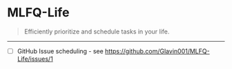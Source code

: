 MLFQ-Life
=========

> Efficiently prioritize and schedule tasks in your life.

---

- [ ] GitHub Issue scheduling - see https://github.com/Glavin001/MLFQ-Life/issues/1

